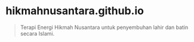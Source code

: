 # hikmahnusantara.github.io
 > Terapi Energi Hikmah Nusantara untuk penyembuhan lahir dan batin secara Islami.
